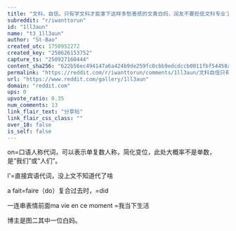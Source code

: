 ```yaml
---
title: "文科，自信。只有学文科才能拿下这样多愁善感的文青白妈，润友不要贬低文科专业了。"
subreddit: "r/iwanttorun"
id: "1ll3aun"
name: "t3_1ll3aun"
author: "St-Bao"
created_utc: 1750952272
created_key: "250626153752"
capture_ts: "250927160444"
content_sha256: "622b56ec494147a6a424b9de259fc0cbb9edcdccb0011fbf54458ab8038c10ab"
permalink: "https://reddit.com/r/iwanttorun/comments/1ll3aun/文科自信只有学文科才能拿下这样多愁善感的文青白妈润友不要贬低文科专业了/"
url: "https://www.reddit.com/gallery/1ll3aun"
domain: "reddit.com"
ups: 0
upvote_ratio: 0.35
num_comments: 13
link_flair_text: "分享帖"
link_flair_css_class: ""
over_18: false
is_self: false
---
```


on=口语人称代词，可以表示单复数人称，简化变位，此处大概率不是单数，是“我们”或“人们”。

l'=直接宾语代词，没上文不知道代了啥

a fait=faire（do）复合过去时，=did

一连串表情前面ma vie en ce moment =我当下生活

博主是图二其中一位白妈。
